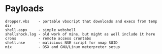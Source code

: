 # Payloads
    dropper.vbs    - portable vbscript that downloads and execs from temp dir
    shell.aspx     - simple webshell
    shellshock.log - old work of mine, but might as well include it here
    crons          - remote access crontabs
    shell.nse      - malicious NSE script for nmap SUID
    nix            - OSX and GNU/Linux meterpreter setup
